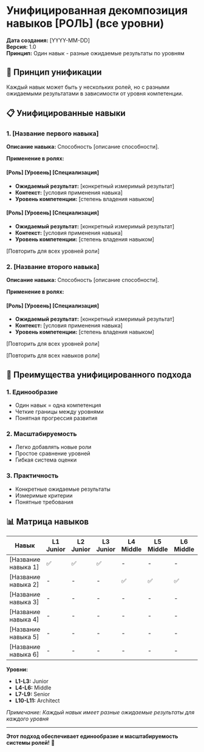 # Унифицированная декомпозиция навыков [РОЛЬ] (все уровни)

**Дата создания:** [YYYY-MM-DD]  
**Версия:** 1.0  
**Принцип:** Один навык - разные ожидаемые результаты по уровням

## 🎯 Принцип унификации

Каждый навык может быть у нескольких ролей, но с разными ожидаемыми результатами в зависимости от уровня компетенции.

## 📋 Унифицированные навыки

### 1. [Название первого навыка]

**Описание навыка:** Способность [описание способности].

**Применение в ролях:**

#### [Роль] [Уровень] [Специализация]
- **Ожидаемый результат:** [конкретный измеримый результат]
- **Контекст:** [условия применения навыка]
- **Уровень компетенции:** [степень владения навыком]

#### [Роль] [Уровень] [Специализация]
- **Ожидаемый результат:** [конкретный измеримый результат]
- **Контекст:** [условия применения навыка]
- **Уровень компетенции:** [степень владения навыком]

[Повторить для всех уровней роли]

### 2. [Название второго навыка]

**Описание навыка:** Способность [описание способности].

**Применение в ролях:**

#### [Роль] [Уровень] [Специализация]
- **Ожидаемый результат:** [конкретный измеримый результат]
- **Контекст:** [условия применения навыка]
- **Уровень компетенции:** [степень владения навыком]

[Повторить для всех уровней роли]

[Повторить для всех навыков роли]

## 🔄 Преимущества унифицированного подхода

### 1. **Единообразие**
- Один навык = одна компетенция
- Четкие границы между уровнями
- Понятная прогрессия развития

### 2. **Масштабируемость**
- Легко добавлять новые роли
- Простое сравнение уровней
- Гибкая система оценки

### 3. **Практичность**
- Конкретные ожидаемые результаты
- Измеримые критерии
- Понятные требования

## 📊 Матрица навыков

| Навык | L1<br>Junior | L2<br>Junior | L3<br>Junior | L4<br>Middle | L5<br>Middle | L6<br>Middle | L7<br>Senior | L8<br>Senior | L9<br>Senior | L10<br>Architect | L11<br>Architect |
|-------|----|----|----|----|----|----|----|----|----|-----|-----|
| [Название навыка 1] | ✅ | ✅ | ✅ | - | - | - | - | - | - | - | - |
| [Название навыка 2] | - | - | - | ✅ | ✅ | ✅ | - | - | - | - | - |
| [Название навыка 3] | - | - | - | - | - | - | ✅ | ✅ | - | - | - |
| [Название навыка 4] | - | - | - | - | - | - | - | - | ✅ | - | - |
| [Название навыка 5] | - | - | - | - | - | - | - | - | - | ✅ | - |
| [Название навыка 6] | - | - | - | - | - | - | - | - | - | - | ✅ |

**Уровни:**
- **L1-L3:** Junior
- **L4-L6:** Middle  
- **L7-L9:** Senior
- **L10-L11:** Architect

*Примечание: Каждый навык имеет разные ожидаемые результаты для каждого уровня*

---

**Этот подход обеспечивает единообразие и масштабируемость системы ролей!** 🚀 
